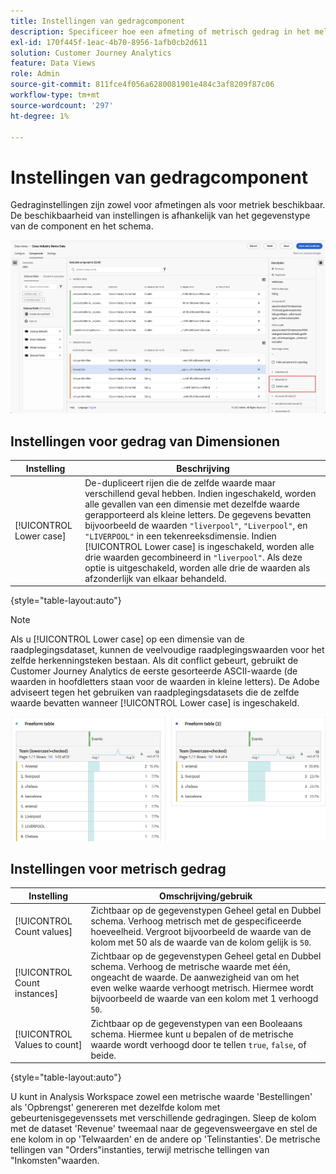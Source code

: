 ```yaml
---
title: Instellingen van gedragcomponent
description: Specificeer hoe een afmeting of metrisch gedrag in het melden.
exl-id: 170f445f-1eac-4b70-8956-1afb0cb2d611
solution: Customer Journey Analytics
feature: Data Views
role: Admin
source-git-commit: 811fce4f056a6280081901e484c3af8209f87c06
workflow-type: tm+mt
source-wordcount: '297'
ht-degree: 1%

---
```


# Instellingen van gedragcomponent

Gedraginstellingen zijn zowel voor afmetingen als voor metriek beschikbaar. De beschikbaarheid van instellingen is afhankelijk van het gegevenstype van de component en het schema.

![Gedragsinstellingen](../assets/behavior-settings.png)

## Instellingen voor gedrag van Dimensionen

| Instelling | Beschrijving |
| --- | --- |
| [!UICONTROL Lower case] | De-dupliceert rijen die de zelfde waarde maar verschillend geval hebben. Indien ingeschakeld, worden alle gevallen van een dimensie met dezelfde waarde gerapporteerd als kleine letters. De gegevens bevatten bijvoorbeeld de waarden `"liverpool"`, `"Liverpool"`, en `"LIVERPOOL"` in een tekenreeksdimensie. Indien [!UICONTROL Lower case] is ingeschakeld, worden alle drie waarden gecombineerd in `"liverpool"`. Als deze optie is uitgeschakeld, worden alle drie de waarden als afzonderlijk van elkaar behandeld. |

{style="table-layout:auto"}

>[!NOTE]
>
>Als u [!UICONTROL Lower case] op een dimensie van de raadplegingsdataset, kunnen de veelvoudige raadplegingswaarden voor het zelfde herkenningsteken bestaan. Als dit conflict gebeurt, gebruikt de Customer Journey Analytics de eerste gesorteerde ASCII-waarde (de waarden in hoofdletters staan voor de waarden in kleine letters). De Adobe adviseert tegen het gebruiken van raadplegingsdatasets die de zelfde waarde bevatten wanneer [!UICONTROL Lower case] is ingeschakeld.

![Hoofdlettergevoelige dimensie](../assets/case-sens-workspace.png)

## Instellingen voor metrisch gedrag

| Instelling | Omschrijving/gebruik |
| --- | --- |
| [!UICONTROL Count values] | Zichtbaar op de gegevenstypen Geheel getal en Dubbel schema. Verhoog metrisch met de gespecificeerde hoeveelheid. Vergroot bijvoorbeeld de waarde van de kolom met 50 als de waarde van de kolom gelijk is `50`. |
| [!UICONTROL Count instances] | Zichtbaar op de gegevenstypen Geheel getal en Dubbel schema. Verhoog de metrische waarde met één, ongeacht de waarde. De aanwezigheid van om het even welke waarde verhoogt metrisch. Hiermee wordt bijvoorbeeld de waarde van een kolom met 1 verhoogd `50`. |
| [!UICONTROL Values to count] | Zichtbaar op de gegevenstypen van een Booleaans schema. Hiermee kunt u bepalen of de metrische waarde wordt verhoogd door te tellen `true`, `false`, of beide. |

{style="table-layout:auto"}

U kunt in Analysis Workspace zowel een metrische waarde &#39;Bestellingen&#39; als &#39;Opbrengst&#39; genereren met dezelfde kolom met gebeurtenisgegevenssets met verschillende gedragingen. Sleep de kolom met de dataset &#39;Revenue&#39; tweemaal naar de gegevensweergave en stel de ene kolom in op &#39;Telwaarden&#39; en de andere op &#39;Telinstanties&#39;. De metrische tellingen van &quot;Orders&quot;instanties, terwijl metrische tellingen van &quot;Inkomsten&quot;waarden.
